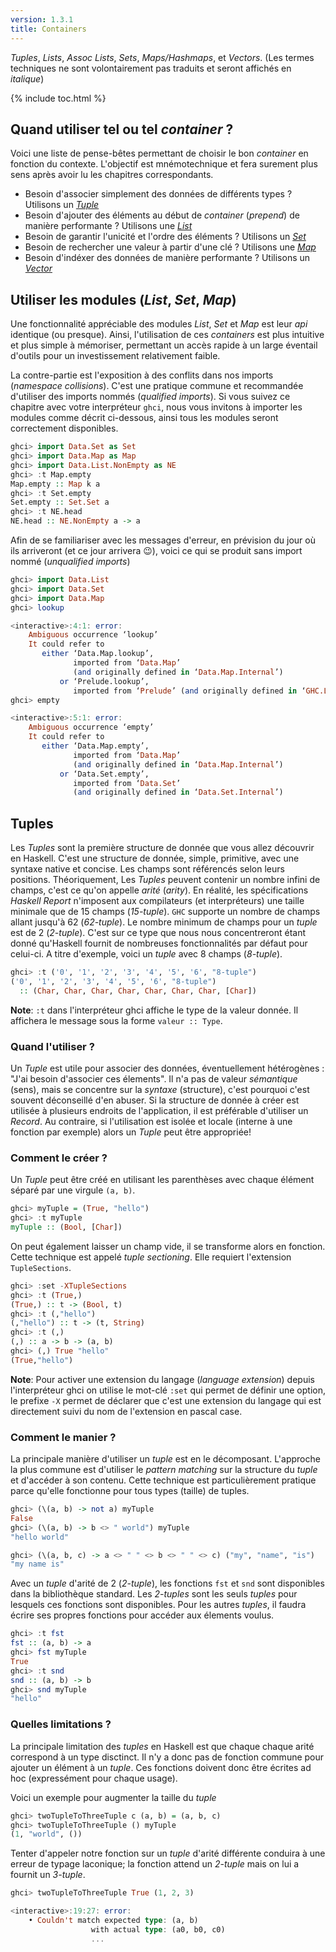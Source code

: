 ```yaml
---
version: 1.3.1
title: Containers
---
```


_Tuples_, _Lists_, _Assoc Lists_, _Sets_, _Maps/Hashmaps_, et _Vectors_. (Les termes techniques ne sont volontairement pas traduits et seront affichés en _italique_)

{% include toc.html %}

## Quand utiliser tel ou tel _container_ ?

Voici une liste de pense-bêtes permettant de choisir le bon _container_ en fonction du contexte. 
L'objectif est mnémotechnique et fera surement plus sens après avoir lu les chapitres correspondants.

- Besoin d'associer simplement des données de différents types ? Utilisons un _[Tuple](#tuples)_
- Besoin d'ajouter des éléments au début de _container_ (_prepend_) de manière performante ? Utilisons une _[List](#lists)_
- Besoin de garantir l'unicité et l'ordre des éléments ? Utilisons un _[Set](#sets)_
- Besoin de rechercher une valeur à partir d'une clé ? Utilisons une _[Map](#maps)_
- Besoin d'indéxer des données de manière performante ? Utilisons un _[Vector](#vectors)_

## Utiliser les modules (_List_, _Set_, _Map_)

Une fonctionnalité appréciable des modules _List_, _Set_ et _Map_ est leur _api_ identique (ou presque). Ainsi, l'utilisation de ces _containers_ est plus intuitive et plus simple à mémoriser, permettant un accès rapide à un large éventail d'outils pour un investissement relativement faible.

La contre-partie est l'exposition à des conflits dans nos imports (_namespace collisions_). C'est une pratique commune et recommandée d'utiliser des imports nommés (_qualified imports_). Si vous suivez ce chapitre avec votre interpréteur `ghci`, nous vous invitons à importer les modules comme décrit ci-dessous, ainsi tous les modules seront correctement disponibles.

```haskell
ghci> import Data.Set as Set
ghci> import Data.Map as Map
ghci> import Data.List.NonEmpty as NE
ghci> :t Map.empty
Map.empty :: Map k a
ghci> :t Set.empty
Set.empty :: Set.Set a
ghci> :t NE.head
NE.head :: NE.NonEmpty a -> a
```

Afin de se familiariser avec les messages d'erreur, en prévision du jour où ils arriveront (et ce jour arrivera :wink:), voici ce qui se produit sans import nommé (_unqualified imports_)

```haskell
ghci> import Data.List
ghci> import Data.Set
ghci> import Data.Map
ghci> lookup

<interactive>:4:1: error:
    Ambiguous occurrence ‘lookup’
    It could refer to
       either ‘Data.Map.lookup’,
              imported from ‘Data.Map’
              (and originally defined in ‘Data.Map.Internal’)
           or ‘Prelude.lookup’,
              imported from ‘Prelude’ (and originally defined in ‘GHC.List’)
ghci> empty

<interactive>:5:1: error:
    Ambiguous occurrence ‘empty’
    It could refer to
       either ‘Data.Map.empty’,
              imported from ‘Data.Map’
              (and originally defined in ‘Data.Map.Internal’)
           or ‘Data.Set.empty’,
              imported from ‘Data.Set’
              (and originally defined in ‘Data.Set.Internal’)
```

## Tuples

Les _Tuples_ sont la première structure de donnée que vous allez découvrir en Haskell. C'est une structure de donnée, simple, primitive, avec une syntaxe native et concise. Les champs sont référencés selon leurs positions. Théoriquement, Les _Tuples_ peuvent contenir un nombre infini de champs, c'est ce qu'on appelle *arité* (_arity_). En réalité, les spécifications _Haskell Report_ n'imposent aux compilateurs (et interpréteurs) une taille minimale que de 15 champs (_15-tuple_). `GHC` supporte un nombre de champs allant jusqu'à 62 (_62-tuple_). Le nombre minimum de champs pour un _tuple_ est de 2 (_2-tuple_). C'est sur ce type que nous nous concentreront étant donné qu'Haskell fournit de nombreuses fonctionnalités par défaut pour celui-ci. A titre d'exemple, voici un _tuple_ avec 8 champs (_8-tuple_).

```haskell
ghci> :t ('0', '1', '2', '3', '4', '5', '6', "8-tuple")
('0', '1', '2', '3', '4', '5', '6', "8-tuple")
  :: (Char, Char, Char, Char, Char, Char, Char, [Char])
```
__Note__: `:t` dans l'interpréteur ghci affiche le type de la valeur donnée. Il affichera le message sous la forme `valeur :: Type`.

### Quand l'utiliser ?

Un _Tuple_ est utile pour associer des données, éventuellement hétérogènes : "J'ai besoin d'associer ces élements". Il n'a pas de valeur *sémantique* (sens), mais se concentre sur la *syntaxe* (structure), c'est pourquoi c'est souvent déconseillé d'en abuser. Si la structure de donnée à créer est utilisée à plusieurs endroits de l'application, il est préférable d'utiliser un _Record_. Au contraire, si l'utilisation est isolée et locale (interne à une fonction par exemple) alors un _Tuple_ peut être appropriée!

### Comment le créer ?

Un _Tuple_ peut être créé en utilisant les parenthèses avec chaque élément séparé par une virgule `(a, b)`.

```haskell
ghci> myTuple = (True, "hello")
ghci> :t myTuple
myTuple :: (Bool, [Char])
```

On peut également laisser un champ vide, il se transforme alors en fonction. Cette technique est appelé _tuple sectioning_. Elle requiert l'extension `TupleSections`.

```haskell
ghci> :set -XTupleSections
ghci> :t (True,)
(True,) :: t -> (Bool, t)
ghci> :t (,"hello")
(,"hello") :: t -> (t, String)
ghci> :t (,)
(,) :: a -> b -> (a, b)
ghci> (,) True "hello"
(True,"hello")
```
__Note__: Pour activer une extension du langage (_language extension_) depuis l'interpréteur ghci on utilise le mot-clé `:set` qui permet de définir une option, le prefixe `-X` permet de déclarer que c'est une extension du langage qui est directement suivi du nom de l'extension en pascal case.

### Comment le manier ?

La principale manière d'utiliser un _tuple_ est en le décomposant. L'approche la plus commune est d'utiliser le _pattern matching_ sur la structure du _tuple_ et d'accéder à son contenu. Cette technique est particulièrement pratique parce qu'elle fonctionne pour tous types (taille) de tuples.

```haskell
ghci> (\(a, b) -> not a) myTuple
False
ghci> (\(a, b) -> b <> " world") myTuple
"hello world"

ghci> (\(a, b, c) -> a <> " " <> b <> " " <> c) ("my", "name", "is")
"my name is"
```

Avec un _tuple_ d'arité de 2 (_2-tuple_), les fonctions `fst` et `snd` sont disponibles dans la bibliothèque standard. Les _2-tuples_ sont les seuls _tuples_ pour lesquels ces fonctions sont disponibles. Pour les autres _tuples_, il faudra écrire ses propres fonctions pour accéder aux élements voulus.

```haskell
ghci> :t fst
fst :: (a, b) -> a
ghci> fst myTuple
True
ghci> :t snd
snd :: (a, b) -> b
ghci> snd myTuple
"hello"
```

### Quelles limitations ?

La principale limitation des _tuples_ en Haskell est que chaque chaque arité correspond à un type disctinct. Il n'y a donc pas de fonction commune pour ajouter un élément à un _tuple_. Ces fonctions doivent donc être écrites ad hoc (expressément pour chaque usage).

Voici un exemple pour augmenter la taille du _tuple_

```haskell
ghci> twoTupleToThreeTuple c (a, b) = (a, b, c)
ghci> twoTupleToThreeTuple () myTuple
(1, "world", ())
```

Tenter d'appeler notre fonction sur un _tuple_ d'arité différente conduira à une erreur de typage laconique; la fonction attend un _2-tuple_ mais on lui a fournit un _3-tuple_.

```haskell
ghci> twoTupleToThreeTuple True (1, 2, 3)

<interactive>:19:27: error:
    • Couldn't match expected type: (a, b)
                  with actual type: (a0, b0, c0)
                  ...
```
